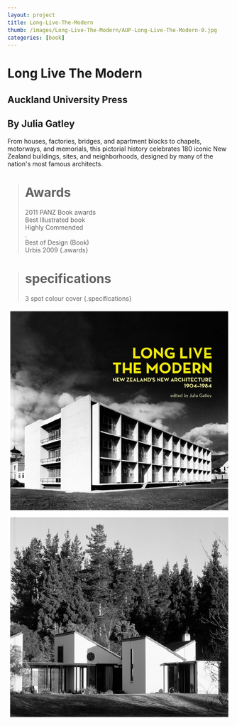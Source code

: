 ```yaml
---
layout: project
title: Long-Live-The-Modern
thumb: /images/Long-Live-The-Modern/AUP-Long-Live-The-Modern-0.jpg
categories: [book]
---
```


# Long Live The Modern

## Auckland University Press
## By Julia Gatley

From houses, factories, bridges, and apartment blocks to chapels, motorways, and memorials, this pictorial history celebrates 180 iconic New Zealand buildings, sites, and neighborhoods, designed by many of the nation's most famous architects.

> # Awards
> 2011 PANZ Book awards  
> Best Illustrated book  
> Highly Commended  
> .  
> Best of Design (Book)  
> Urbis 2009 
{.awards}

> # specifications
> 3 spot colour cover
{.specifications}

![](/images/Long-Live-The-Modern/AUP-Long-Live-The-Modern-1.jpg)
![](/images/Long-Live-The-Modern/AUP-Long-Live-The-Modern-2.jpg)